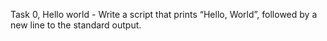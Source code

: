 Task 0, Hello world - Write a script that prints “Hello, World”, followed by a new line to the standard output.
